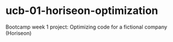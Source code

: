 # ucb-01-horiseon-optimization
Bootcamp week 1 project: Optimizing code for a fictional company (Horiseon)
